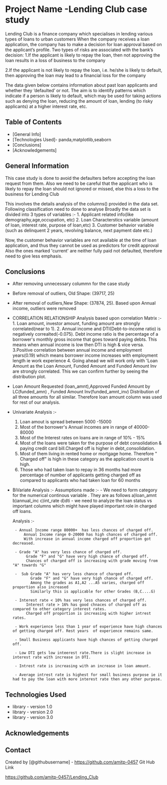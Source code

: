 # Project Name -Lending Club case study
Lending Club is a finance company which specialises in lending various types of loans to urban customers
When the company receives a loan application, the company has to make a decision for loan approval based on the applicant’s profile.
Two types of risks are associated with the bank’s decision:
   1.If the applicant is likely to repay the loan, then not approving the loan results in a loss of business to the company

   2.If the applicant is not likely to repay the loan, i.e. he/she is likely to default, then approving the loan may lead to a financial loss for the company

The data given below contains information about past loan applicants and whether they ‘defaulted’ or not. 
The aim is to identify patterns which indicate if a person is likely to default, which may be used for taking actions such as denying the loan, reducing the amount of loan, lending (to risky applicants) at a higher interest rate, etc.


## Table of Contents
* [General Info]
* [Technologies Used]- panda,matplotlib,seaborn
* [Conclusions]
* [Acknowledgements]


## General Information
This case study is done to avoid the defaulters before accepting the loan request from them.
Also we need to be careful that the applicant who is likely to repay the loan should not ignored or missed, else this a loss to the business for Lending Club

This involves the details analysis of the columns() provided in the data set. Following classification need to done to analyse
Broadly the data set is divided into 3 types of variables :-
     1. Applicant related info(like demography,age,occupation, etc)
     2. Loan Characterstics variable (amount of loan, interest rate, purpose of loan,etc)
     3. Customer behavior variable (such as delinquent 2 years, revolving balance, next payment date etc.)

Now, the customer behavior variables are not available at the time of loan application, and thus they cannot be used as predictors for credit approval
Also the ones marked 'current' are neither fully paid not defaulted, therefore need to give less emphasis.


## Conclusions

- After removing unnecessary colummn for the case study
- Before removal of outliers, Old Shape:  (39717, 25)
- After removal of outliers,New Shape:  (37874, 25). Based upon Annual income, outliers were removed

- CORRELATION RELATIONSHIP
     Analysis based upon correlation Matrix :-
       1. Loan amount, investor amount, funding amount are strongly correlated(near to 1).
       2. Annual income and DTI(Debt-to-income ratio) is negatively correalted(-0.075).
          Debt income ratio is the percentage of a borrower's monthly gross income that goes toward paying debts. 
          This means when annual income is low  then DTI is high & vice versa.
       3.Positive correlation between annual income and employment years(0.19) which means borrower income increases with employment  length ie work experience
       4. Going ahead we will work only with 'Loan Amount as the Loan Amount, Funded Amount and Funded Amount Inv are strongly correlated. This we can confirm further by seeing the distribution plot.


- Loan Amount Requested (loan_amnt),Approved Funded Amount by LC(funded_amn) , Funded Amount Inv(funded_amnt_inv)
     Distribution of all three amounts for all similar. Therefore loan amount column was used for rest of our analysis.

-  Univariate Analysis :-
     1. Loan amout is spread between 5000 -15000
     2. Most of the borrower's Annual incomes are in range of 40000- 80000
     3. Most of the Interest rates on loans are in range of 10% - 15%
     4. Most of the loans were taken for the purpose of debt consolidation & paying credit card bill.Charged off is higher in debt_consolidation.
     5. Most of them living in rented home or mortgage  home. Therefore " Charged off"  is high in these category as the application count is high.
     6. Those who had taken loan to repay in 36 months had more percentage of number of applicants getting  charged off as  compared to applicants who had taken loan for 60 months

- BiVariate Analysis :-
    Assumptions made :-
       - We need to form category for the numerical  continous variable . They are as follows
                 a)loan_amnt
                 b)annual_inc
                 c)int_rate
                 d)dti
       - we need to analyze the loan status  vs  important columns which might have played important role in charged off loans.
     
     Analysis :-
 
       - Annual Income range 80000+  has less chances of charged off.
           Annual Income range 0-20000 has high chances of charged off.
           With increase in annual income charged off proportion got decreased. 

       - Grade "A" has very less chance of charged off.
            Grade "F" and "G" have very high chance of charged off.
            Chances of charged off is increasing with grade moving from "A" towards "G"

       -  Sub Grade "A" has very less chance of charged off.
              Grade "F" and "G" have very high chance of charged off.
              Among the grades as A1,A2 ...A5 varies, charged off proportion also increased
              Similarly this is applicable for other Grades (B,C....G) 

       - Interest rate < 10% has very less chances of charged off.
            Interest rate > 16% has good chnaces of charged off as compared to other category interest rates.
            Charged off proportion is increasing with higher intrest rates. 

       - Work experience less than 1 year of experience have high chances of getting charged off. Rest years  of experience remains same.
       
       - Small Business applicants have high chances of getting charged off.

       - Low DTI gets low inteerest rate.There is slight increase in interest rate with increase in DTI.
     
       - Intrest rate is increasing with an increase in loan amount.

       - Average intrest rate is highest for small business purpose ie it had to pay the loan with more interest rate then any other purpose.     


## Technologies Used
- library - version 1.0
- library - version 2.0
- library - version 3.0

<!-- As the libraries versions keep on changing, it is recommended to mention the version of library used in this project -->

## Acknowledgements



## Contact
Created by [@githubusername] - https://github.com/amitp-0457
Git Hub Link

https://github.com/amitp-0457/Lending_Club
